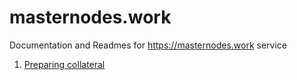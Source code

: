 # masternodes.work
Documentation and Readmes for https://masternodes.work service

1. [Preparing collateral](https://github.com/semiformal/masternodes.work/blob/master/collateral.md)
